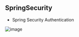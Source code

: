 ## SpringSecurity

- Spring Security Authentication

![image](https://user-images.githubusercontent.com/34593997/88600802-d3200c80-d077-11ea-90bc-d6341bc79864.jpeg)

